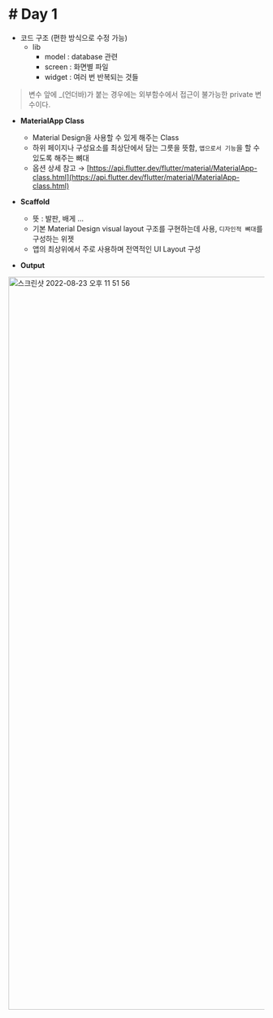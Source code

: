 # # Day 1

- 코드 구조 (편한 방식으로 수정 가능)
    - lib
        - model  : database 관련
        - screen : 화면별 파일
        - widget : 여러 번 반복되는 것들
        

> 변수 앞에 _(언더바)가 붙는 경우에는 외부함수에서 접근이 불가능한 private 변수이다.
> 

- **MaterialApp Class**
    - Material Design을 사용할 수 있게 해주는 Class
    - 하위 페이지나 구성요소를 최상단에서 담는 그릇을 뜻함, `앱으로서 기능`을 할 수 있도록 해주는 뼈대
    - 옵션 상세 참고 → [https://api.flutter.dev/flutter/material/MaterialApp-class.html](https://api.flutter.dev/flutter/material/MaterialApp-class.html)
    
- **Scaffold**
    - 뜻 : 발판, 배게 …
    - 기본 Material Design visual layout 구조를 구현하는데 사용, `디자인적 뼈대`를 구성하는 위젯
    - 앱의 최상위에서 주로 사용하며 전역적인 UI Layout 구성

- **Output**

<img width="1440" alt="스크린샷 2022-08-23 오후 11 51 56" src="https://user-images.githubusercontent.com/37237145/186193650-21a4044e-52ee-48b1-b1e7-0e6913a400f5.png">
